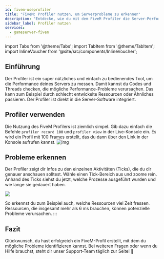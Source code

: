 ```yaml
---
id: fivem-useprofiler
title: "FiveM: Profiler nutzen, um Serverprobleme zu erkennen"
description: "Entdecke, wie du mit dem FiveM Profiler die Server-Performance analysierst und Ressourcenprobleme findest für ein flüssigeres Gameplay → Jetzt mehr erfahren"
sidebar_label: Profiler nutzen
services:
  - gameserver-fivem
---
```


import Tabs from '@theme/Tabs';
import TabItem from '@theme/TabItem';
import InlineVoucher from '@site/src/components/InlineVoucher';


## Einführung

Der Profiler ist ein super nützliches und einfach zu bedienendes Tool, um die Performance deines Servers zu messen. Damit kannst du Codes und Threads checken, die mögliche Performance-Probleme verursachen. Das kann zum Beispiel durch schlecht entwickelte Ressourcen oder Ähnliches passieren. Der Profiler ist direkt in die Server-Software integriert.

<InlineVoucher />

## Profiler verwenden
Die Nutzung des FiveM Profilers ist ziemlich simpel. Gib dazu einfach die Befehle `profiler record 100` und `profiler view` in der Live-Konsole ein. Es wird ein Profil mit 100 Frames erstellt, das du dann über den Link in der Konsole aufrufen kannst. ![img](https://screensaver01.zap-hosting.com/index.php/s/ZGFEaFFmgyKn8PK/preview)




## Probleme erkennen
Der Profiler zeigt dir Infos zu den einzelnen Aktivitäten (Ticks), die du dir genauer anschauen solltest. Wähle einen Tick-Bereich aus und zoome rein. Anhand des Ticks siehst du jetzt, welche Prozesse ausgeführt wurden und wie lange sie gedauert haben.

![](https://screensaver01.zap-hosting.com/index.php/s/6BJozz7abRSHSj5/preview)

So erkennst du zum Beispiel auch, welche Ressourcen viel Zeit fressen. Ressourcen, die insgesamt mehr als 6 ms brauchen, können potenzielle Probleme verursachen.
:::



## Fazit

Glückwunsch, du hast erfolgreich ein FiveM-Profil erstellt, mit dem du mögliche Probleme identifizieren kannst. Bei weiteren Fragen oder wenn du Hilfe brauchst, steht dir unser Support-Team täglich zur Seite! 🙂

<InlineVoucher />